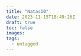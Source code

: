 ```yaml
---
title: "Natas10"
date: 2023-11-15T18:49:26Z
draft: true
toc: false
images:
tags: 
  - untagged
---
```


